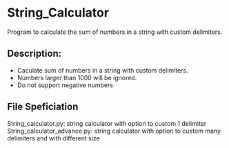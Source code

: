 # String_Calculator

Program to calculate the sum of numbers in a string with custom delimiters. 

## Description:
* Caculate sum of numbers in a string with custom delimiters. 
* Numbers larger than 1000 will be ignored. 
* Do not support negative numbers

## File Speficiation
String_calculator.py: string calculator with option to custom 1 delimiter
String_calculator_advance.py: string calculator with option to custom many delimiters and with different size

